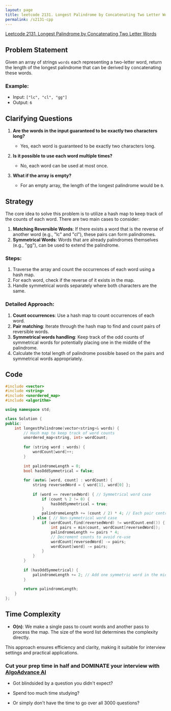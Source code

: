 ```yaml
---
layout: page
title: leetcode 2131. Longest Palindrome by Concatenating Two Letter Words
permalink: /s2131-cpp
---
```

[Leetcode 2131. Longest Palindrome by Concatenating Two Letter Words](https://algoadvance.github.io/algoadvance/l2131)
## Problem Statement
Given an array of strings `words` each representing a two-letter word, return the length of the longest palindrome that can be derived by concatenating these words. 

### Example:
- Input: `["lc", "cl", "gg"]`
- Output: `6`

## Clarifying Questions
1. **Are the words in the input guaranteed to be exactly two characters long?**
   - Yes, each word is guaranteed to be exactly two characters long.

2. **Is it possible to use each word multiple times?**
   - No, each word can be used at most once.

3. **What if the array is empty?**
   - For an empty array, the length of the longest palindrome would be `0`.

## Strategy
The core idea to solve this problem is to utilize a hash map to keep track of the counts of each word. There are two main cases to consider:
1. **Matching Reversible Words**: If there exists a word that is the reverse of another word (e.g., "lc" and "cl"), these pairs can form palindromes.
2. **Symmetrical Words**: Words that are already palindromes themselves (e.g., "gg"), can be used to extend the palindrome.

### Steps:
1. Traverse the array and count the occurrences of each word using a hash map.
2. For each word, check if the reverse of it exists in the map.
3. Handle symmetrical words separately where both characters are the same.

### Detailed Approach:
1. **Count occurrences**: Use a hash map to count occurrences of each word.
2. **Pair matching**: Iterate through the hash map to find and count pairs of reversible words.
3. **Symmetrical words handling**: Keep track of the odd counts of symmetrical words for potentially placing one in the middle of the palindrome.
4. Calculate the total length of palindrome possible based on the pairs and symmetrical words appropriately.

## Code

```cpp
#include <vector>
#include <string>
#include <unordered_map>
#include <algorithm>

using namespace std;

class Solution {
public:
    int longestPalindrome(vector<string>& words) {
        // Hash map to keep track of word counts
        unordered_map<string, int> wordCount;
        
        for (string word : words) {
            wordCount[word]++;
        }
        
        int palindromeLength = 0;
        bool hasOddSymmetrical = false;
        
        for (auto& [word, count] : wordCount) {
            string reversedWord = { word[1], word[0] };
            
            if (word == reversedWord) { // Symmetrical word case
                if (count % 2 != 0) {
                    hasOddSymmetrical = true;
                }
                palindromeLength += (count / 2) * 4; // Each pair contributes 4 chars to palindrome
            } else { // Non-symmetrical word case
                if (wordCount.find(reversedWord) != wordCount.end()) {
                    int pairs = min(count, wordCount[reversedWord]);
                    palindromeLength += pairs * 4;
                    // Decrement counts to avoid re-use
                    wordCount[reversedWord] -= pairs;
                    wordCount[word] -= pairs;
                }
            }
        }
        
        if (hasOddSymmetrical) {
            palindromeLength += 2; // Add one symmetric word in the middle
        }
        
        return palindromeLength;
    }
};
```

## Time Complexity
- **O(n)**: We make a single pass to count words and another pass to process the map. The size of the word list determines the complexity directly.

This approach ensures efficiency and clarity, making it suitable for interview settings and practical applications.


### Cut your prep time in half and DOMINATE your interview with [AlgoAdvance AI](https://algoAdvance.com)

- Got blindsided by a question you didn't expect?

- Spend too much time studying?

- Or simply don't have the time to go over all 3000 questions?

